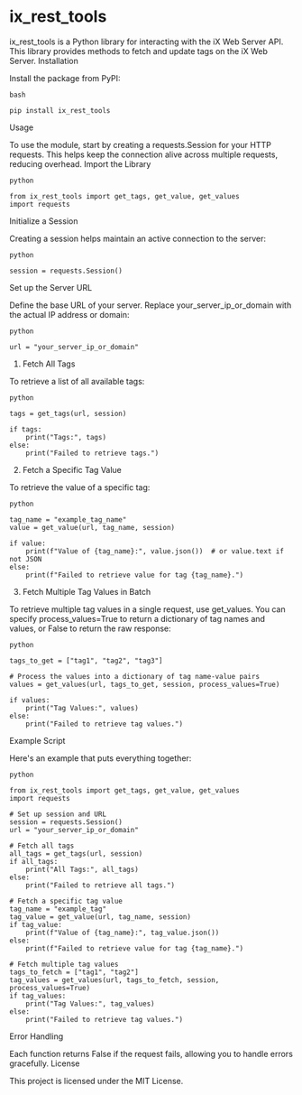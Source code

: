 # ix_rest_tools
ix_rest_tools is a Python library for interacting with the iX Web Server API. This library provides methods to fetch and update tags on the iX Web Server.
Installation

Install the package from PyPI:
```
bash

pip install ix_rest_tools
```
Usage

To use the module, start by creating a requests.Session for your HTTP requests. This helps keep the connection alive across multiple requests, reducing overhead.
Import the Library
```
python

from ix_rest_tools import get_tags, get_value, get_values
import requests
```
Initialize a Session

Creating a session helps maintain an active connection to the server:
```
python

session = requests.Session()
```
Set up the Server URL

Define the base URL of your server. Replace your_server_ip_or_domain with the actual IP address or domain:
```
python

url = "your_server_ip_or_domain"
```
1. Fetch All Tags

To retrieve a list of all available tags:
```
python

tags = get_tags(url, session)

if tags:
    print("Tags:", tags)
else:
    print("Failed to retrieve tags.")
```

2. Fetch a Specific Tag Value

To retrieve the value of a specific tag:
```
python

tag_name = "example_tag_name"
value = get_value(url, tag_name, session)

if value:
    print(f"Value of {tag_name}:", value.json())  # or value.text if not JSON
else:
    print(f"Failed to retrieve value for tag {tag_name}.")
```

3. Fetch Multiple Tag Values in Batch

To retrieve multiple tag values in a single request, use get_values. You can specify process_values=True to return a dictionary of tag names and values, or False to return the raw response:
```
python

tags_to_get = ["tag1", "tag2", "tag3"]

# Process the values into a dictionary of tag name-value pairs
values = get_values(url, tags_to_get, session, process_values=True)

if values:
    print("Tag Values:", values)
else:
    print("Failed to retrieve tag values.")
```

Example Script

Here's an example that puts everything together:

```
python

from ix_rest_tools import get_tags, get_value, get_values
import requests

# Set up session and URL
session = requests.Session()
url = "your_server_ip_or_domain"

# Fetch all tags
all_tags = get_tags(url, session)
if all_tags:
    print("All Tags:", all_tags)
else:
    print("Failed to retrieve all tags.")

# Fetch a specific tag value
tag_name = "example_tag"
tag_value = get_value(url, tag_name, session)
if tag_value:
    print(f"Value of {tag_name}:", tag_value.json())
else:
    print(f"Failed to retrieve value for tag {tag_name}.")

# Fetch multiple tag values
tags_to_fetch = ["tag1", "tag2"]
tag_values = get_values(url, tags_to_fetch, session, process_values=True)
if tag_values:
    print("Tag Values:", tag_values)
else:
    print("Failed to retrieve tag values.")

```

Error Handling

Each function returns False if the request fails, allowing you to handle errors gracefully.
License

This project is licensed under the MIT License.